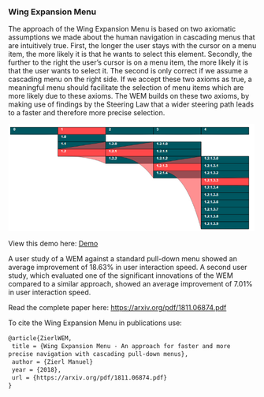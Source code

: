 ### Wing Expansion Menu

The approach of the Wing Expansion Menu is based on two axiomatic assumptions we made about the human navigation in cascading menus that are intuitively true. First, the longer the user stays with the cursor on a menu item, the more likely it is that he wants to select this element. Secondly, the further to the right the user’s cursor is on a menu item, the more likely it is that the user wants to select it. The second is only correct if we assume a cascading menu on the right side. If we accept these two axioms as true, a meaningful
menu should facilitate the selection of menu items which are more likely due to these axioms. The WEM builds on these two axioms, by making use of findings by the Steering Law that a wider steering path leads to a faster and therefore more precise selection.

<img src="https://github.com/ManuelZierl/wing_expansion_menu/blob/master/Figure_2.jpg" alt="drawing" width="500"/>

View this demo here: <a href="http://htmlpreview.github.io/?https://github.com/ManuelZierl/wing_expansion_menu/blob/master/WEM_Demo.html"> Demo</a>

A user study of a WEM against a standard pull-down menu showed an average improvement of 18.63% in user interaction speed. A second user study, which evaluated one of the significant innovations of the WEM compared to a similar approach, showed an average improvement of 7.01% in user interaction speed.

Read the complete paper here: https://arxiv.org/pdf/1811.06874.pdf

To cite the Wing Expansion Menu in publications use:

```
@article{ZierlWEM,
 title = {Wing Expansion Menu - An approach for faster and more precise navigation with cascading pull-down menus},
 author = {Zierl Manuel}
 year = {2018},
 url = {https://arxiv.org/pdf/1811.06874.pdf}
}
```
